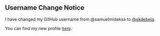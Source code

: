 ## Username Change Notice
I have changed my GitHub username from @samuelmideksa to [@skdebela](https://github.com/skdebela). 

You can find my new profile *[here](https://github.com/skdebela)*.
